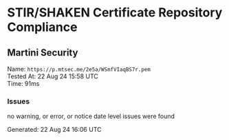 # STIR/SHAKEN Certificate Repository Compliance

## Martini Security

Name: `https://p.mtsec.me/2e5a/WSmfVIaqBS7r.pem`\
Tested At: 22 Aug 24 15:58 UTC\
Time: 91ms

### Issues

no warning, or error, or notice date level issues were found

Generated: 22 Aug 24 16:06 UTC